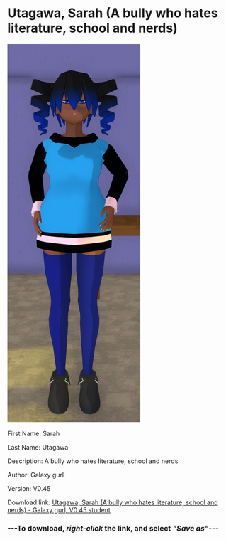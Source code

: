 # Utagawa, Sarah (A bully who hates literature, school and nerds)

<img src = "https://raw.githubusercontent.com/Arbiter1223/Daigaku-Gurashi-Custom-Students/master/Students/Files/Utagawa%2C%20Sarah%20(A%20bully%20who%20hates%20literature%2C%20school%20and%20nerds).png">

First Name: Sarah

Last Name: Utagawa

Description: A bully who hates literature, school and nerds

Author: Galaxy gurl

Version: V0.45

Download link: <a href="https://raw.githubusercontent.com/Arbiter1223/Daigaku-Gurashi-Custom-Students/master/Students/Files/Utagawa%2C%20Sarah%20(A%20bully%20who%20hates%20literature%2C%20school%20and%20nerds)%20-%20Galaxy%20gurl%2C%20V0.45.student">Utagawa, Sarah (A bully who hates literature, school and nerds) - Galaxy gurl, V0.45.student</a>

### ---**To download, _right-click_ the link, and select _"Save as"_**---
